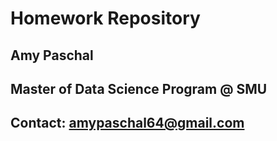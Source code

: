 # Homework Repository
## Amy Paschal
## Master of Data Science Program @ SMU
## Contact: amypaschal64@gmail.com

